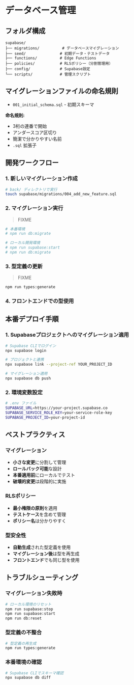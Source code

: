 # データベース管理

## フォルダ構成

```
supabase/
├── migrations/          # データベースマイグレーション
├── seed/               # 初期データ・テストデータ
├── functions/          # Edge Functions
├── policies/           # RLSポリシー（分割管理用）
├── config/             # Supabase設定
└── scripts/            # 管理スクリプト
```

## マイグレーションファイルの命名規則

- `001_initial_schema.sql` - 初期スキーマ

**命名規則:**
- 3桁の連番で開始
- アンダースコア区切り
- 簡潔で分かりやすい名前
- `.sql` 拡張子

## 開発ワークフロー

### 1. 新しいマイグレーション作成
```bash
# back/ ディレクトリで実行
touch supabase/migrations/004_add_new_feature.sql
```

### 2. マイグレーション実行
> FIXME
```bash
# 本番環境
# npm run db:migrate

# ローカル開発環境
# npm run supabase:start
# npm run db:migrate
```

### 3. 型定義の更新
> FIXME
```bash
npm run types:generate
```

### 4. フロントエンドでの型使用

## 本番デプロイ手順

### 1. Supabaseプロジェクトへのマイグレーション適用
```bash
# Supabase CLIでログイン
npx supabase login

# プロジェクトと連携
npx supabase link --project-ref YOUR_PROJECT_ID

# マイグレーション適用
npx supabase db push
```

### 2. 環境変数設定
```bash
# .env ファイル
SUPABASE_URL=https://your-project.supabase.co
SUPABASE_SERVICE_ROLE_KEY=your-service-role-key
SUPABASE_PROJECT_ID=your-project-id
```

## ベストプラクティス

### マイグレーション
- **小さな変更**に分割して管理
- **ロールバック可能**な設計
- **本番適用前**にローカルでテスト
- **破壊的変更**は段階的に実施

### RLSポリシー
- **最小権限の原則**を適用
- **テストケース**を含めて管理
- **ポリシー名**は分かりやすく

### 型安全性
- **自動生成**された型定義を使用
- **マイグレーション後**は型を再生成
- **フロントエンド**でも同じ型を使用

## トラブルシューティング

### マイグレーション失敗時
```bash
# ローカル環境のリセット
npm run supabase:stop
npm run supabase:start
npm run db:reset
```

### 型定義の不整合
```bash
# 型定義の再生成
npm run types:generate
```

### 本番環境の確認
```bash
# Supabase CLIでスキーマ確認
npx supabase db diff
```
